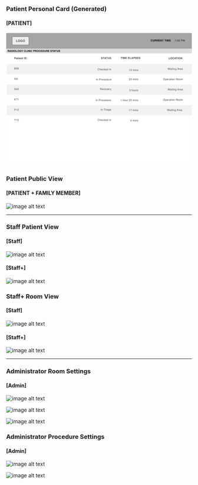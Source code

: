 ### Patient Personal Card (Generated)

#### [PATIENT] 

![image alt text](Patient_Public_View.png)

### Patient Public View

#### [PATIENT + FAMILY MEMBER] 

![image alt text](image_1.png)

* * *


### Staff Patient View

#### [Staff]

![image alt text](image_2.png)

#### [Staff+]

![image alt text](image_3.png)

### Staff+ Room View

#### [Staff]

![image alt text](image_4.png)

#### [Staff+]

![image alt text](image_5.png)

* * *


### Administrator Room Settings

#### [Admin]

![image alt text](image_6.png)

![image alt text](image_7.png)

![image alt text](image_8.png)

### Administrator Procedure Settings

#### [Admin]

![image alt text](image_9.png)

![image alt text](image_10.png)


